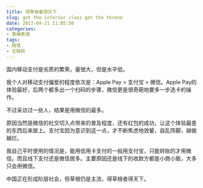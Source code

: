 ```yaml
---
title: 得草根者得天下
slug: get the inferior class get the throne
date: 2017-04-21 11:05:50
categories:
- 青梅煮酒
tags:
- 随笔
- 互联网
---
```


国内移动支付是劣质的繁荣，量很大，但是水平低。

我个人对移动支付偏爱的程度依次是：Apple Pay > 支付宝 > 微信。Apple Pay的体验最好，后两个都多出一个扫码的步骤，微信更是很奇葩地要多一步选卡的操作。

不过采访过一些人，结果是用微信的最多。

原因当然是微信的社交切入点带来的普及程度，还有红包的成功，让这个体验最差的东西后来居上。支付宝因为意识到这一点，才不断焦虑地效颦，自乱阵脚，越做越烂。

我自己平时使用的情况是，能用信用卡支付的一般用支付宝，只能转账的才用微信。而且线下支付还是微信居多。主要原因还是线下的收款方都是小商小贩，大多只会用微信。

中国正在形成阶层社会，但草根仍是主流，得草根者得天下。

